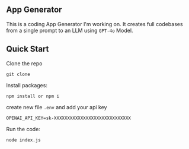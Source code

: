 ## App Generator

This is a coding App Generator I'm working on. It creates full codebases from a single prompt to an LLM using `GPT-4o` Model.

## Quick Start

Clone the repo

```
git clone
```

Install packages:

```
npm install or npm i
```

create new file `.env` and add your api key

```
OPENAI_API_KEY=sk-XXXXXXXXXXXXXXXXXXXXXXXXXXXXX

```

Run the code:

```
node index.js
```
